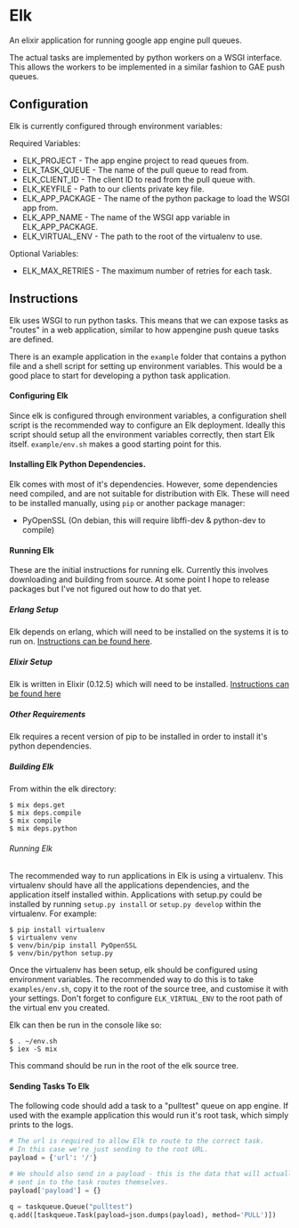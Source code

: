 # Elk

An elixir application for running google app engine pull queues.

The actual tasks are implemented by python workers on a WSGI interface.  This
allows the workers to be implemented in a similar fashion to GAE push queues.

## Configuration

Elk is currently configured through environment variables:

Required Variables:

* ELK_PROJECT - The app engine project to read queues from.
* ELK_TASK_QUEUE - The name of the pull queue to read from.
* ELK_CLIENT_ID - The client ID to read from the pull queue with.
* ELK_KEYFILE - Path to our clients private key file.
* ELK_APP_PACKAGE - The name of the python package to load the WSGI app from.
* ELK_APP_NAME - The name of the WSGI app variable in ELK_APP_PACKAGE.
* ELK_VIRTUAL_ENV - The path to the root of the virtualenv to use.

Optional Variables:

* ELK_MAX_RETRIES - The maximum number of retries for each task.

## Instructions

Elk uses WSGI to run python tasks.  This means that we can expose tasks as
"routes" in a web application, similar to how appengine push queue tasks are
defined.

There is an example application in the `example` folder that contains a python
file and a shell script for setting up environment variables.  This would be a
good place to start for developing a python task application.

#### Configuring Elk

Since elk is configured through environment variables, a configuration shell
script is the recommended way to configure an Elk deployment.  Ideally this
script should setup all the environment variables correctly, then start Elk
itself.  `example/env.sh` makes a good starting point for this.

#### Installing Elk Python Dependencies.

Elk comes with most of it's dependencies.  However, some dependencies need
compiled, and are not suitable for distribution with Elk.  These will need to
be installed manually, using `pip` or another package manager:

* PyOpenSSL (On debian, this will require libffi-dev & python-dev to compile)

#### Running Elk

These are the initial instructions for running elk.  Currently this involves
downloading and building from source. At some point I hope to release packages
but I've not figured out how to do that yet.

##### Erlang Setup

Elk depends on erlang, which will need to be installed on the systems it is
to run on.
[Instructions can be found here](https://www.erlang-solutions.com/downloads/download-erlang-otp).

##### Elixir Setup

Elk is written in Elixir (0.12.5) which will need to be installed.
[Instructions can be found here](http://elixir-lang.org/getting_started/1.html)

##### Other Requirements

Elk requires a recent version of pip to be installed in order to install it's
python dependencies.

##### Building Elk

From within the elk directory:

```shell
$ mix deps.get
$ mix deps.compile
$ mix compile
$ mix deps.python
```

###### Running Elk

The recommended way to run applications in Elk is using a virtualenv.  This
virtualenv should have all the applications dependencies, and the application
itself installed within.  Applications with setup.py could be installed by
running `setup.py install` or `setup.py develop` within the virtualenv.  For
example:

```shell
$ pip install virtualenv
$ virtualenv venv
$ venv/bin/pip install PyOpenSSL
$ venv/bin/python setup.py
```

Once the virtualenv has been setup, elk should be configured using environment
variables.  The recommended way to do this is to take `examples/env.sh`, copy
it to the root of the source tree, and customise it with your settings. Don't
forget to configure `ELK_VIRTUAL_ENV` to the root path of the virtual env you
created.

Elk can then be run in the console like so:

```script
$ . ~/env.sh
$ iex -S mix
```

This command should be run in the root of the elk source tree.

#### Sending Tasks To Elk

The following code should add a task to a "pulltest" queue on app engine.  If
used with the example application this would run it's root task, which simply
prints to the logs.

```python
# The url is required to allow Elk to route to the correct task.
# In this case we're just sending to the root URL.
payload = {'url': '/'}

# We should also send in a payload - this is the data that will actually be
# sent in to the task routes themselves.
payload['payload'] = {}

q = taskqueue.Queue("pulltest")
q.add([taskqueue.Task(payload=json.dumps(payload), method='PULL')])
```
